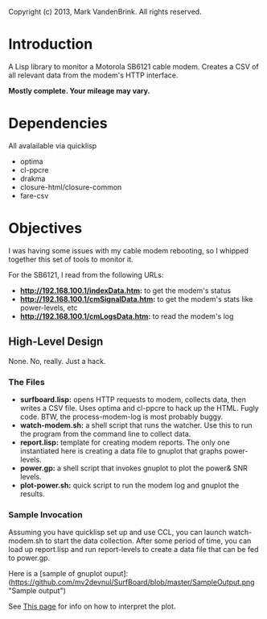 Copyright (c) 2013, Mark VandenBrink. All rights reserved.

# Introduction

A Lisp library to monitor a Motorola SB6121 cable modem.  Creates a CSV
of all relevant data from the modem's HTTP interface.


**Mostly complete.  Your mileage may vary.**

# Dependencies

All avalailable via quicklisp

* optima
* cl-ppcre
* drakma
* closure-html/closure-common
* fare-csv

# Objectives

I was having some issues with my cable modem rebooting, so I whipped together this set of tools to monitor it.

For the SB6121, I read from the following URLs:

* __http://192.168.100.1/indexData.htm:__ to get the modem's status
* __http://192.168.100.1/cmSignalData.htm:__ to get the modem's stats like power-levels, etc
* __http://192.168.100.1/cmLogsData.htm:__ to read the modem's log

## High-Level Design

None. No, really. Just a hack.

### The Files

* __surfboard.lisp:__ opens HTTP requests to modem, collects data, then writes a CSV file. Uses optima and cl-ppcre to hack up the HTML. Fugly code.
  BTW, the process-modem-log is most probably buggy.
* __watch-modem.sh:__ a shell script that runs the watcher. Use this to run the program from the command line to collect data.
* __report.lisp:__ template for creating modem reports.  The only one instantiated here is creating a data file to gnuplot that graphs power-levels.
* __power.gp:__ a shell script that invokes gnuplot to plot the power& SNR levels.
* __plot-power.sh:__ quick script to run the modem log and gnuplot the results.

### Sample Invocation

Assuming you have quicklisp set up and use CCL, you can launch watch-modem.sh to start the data collection.  After some period of time, you
can load up report.lisp and run report-levels to create a data file that can be fed to power.gp.

Here is a [sample of gnuplot ouput]:(https://github.com/mv2devnul/SurfBoard/blob/master/SampleOutput.png "Sample output")

See [This page](http://www.dslreports.com/faq/3412) for info on how to interpret the plot.

